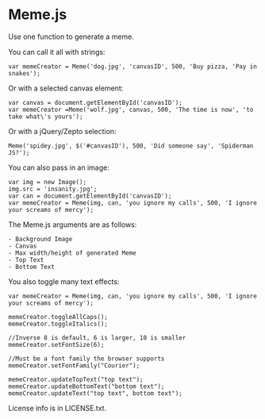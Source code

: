 Meme.js
=======

Use one function to generate a meme.

You can call it all with strings:

    var memeCreator = Meme('dog.jpg', 'canvasID', 500, 'Buy pizza, 'Pay in snakes');

Or with a selected canvas element:

    var canvas = document.getElementById('canvasID');
    var memeCreator =Meme('wolf.jpg', canvas, 500, 'The time is now', 'to take what\'s yours');

Or with a jQuery/Zepto selection:

    Meme('spidey.jpg', $('#canvasID'), 500, 'Did someone say', 'Spiderman JS?');

You can also pass in an image:

    var img = new Image();
    img.src = 'insanity.jpg';
    var can = document.getElementById('canvasID');
    var memeCreator = Meme(img, can, 'you ignore my calls', 500, 'I ignore your screams of mercy');

The Meme.js arguments are as follows:

	- Background Image
	- Canvas
	- Max width/height of generated Meme
	- Top Text
	- Bottom Text

You also toggle many text effects:
	
	var memeCreator = Meme(img, can, 'you ignore my calls', 500, 'I ignore your screams of mercy');

	memeCreator.toggleAllCaps();
	memeCreator.toggleItalics();

	//Inverse 8 is default, 6 is larger, 10 is smaller
	memeCreator.setFontSize(6);
	
	//Must be a font family the browser supports
	memeCreator.setFontFamily("Courier");

	memeCreator.updateTopText("top text");
	memeCreator.updateBottomText("bottom text");
	memeCreator.updateText("top text", bottom text");

License info is in LICENSE.txt.
